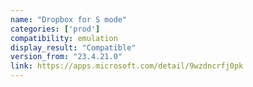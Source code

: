 ```yaml
---
name: "Dropbox for S mode"
categories: ['prod']
compatibility: emulation
display_result: "Compatible"
version_from: "23.4.21.0"
link: https://apps.microsoft.com/detail/9wzdncrfj0pk
---
```

